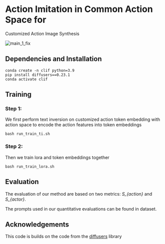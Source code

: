 # Action Imitation in Common Action Space for
Customized Action Image Synthesis




![main_1_fix](./assets/intro_v1.png)

## Dependencies and Installation

```
conda create -n clif python=3.9
pip install diffusers==0.23.1
conda activate clif
```

## Training

### Step 1:

We first perform text inversion on customized action token embedding  with action space to encode  the action features into token embeddings

```
bash run_train_ti.sh
```

### Step 2:

Then we train lora and token embeddings together

```
bash run_train_lora.sh
```

## Evaluation

The evaluation of our method are based on two metrics: *S_{action}* and *S_{actor}*.

The prompts used in our quantitative evaluations can be found in dataset.

## Acknowledgements

This code is builds on the code from the [diffusers](https://github.com/huggingface/diffusers) library
